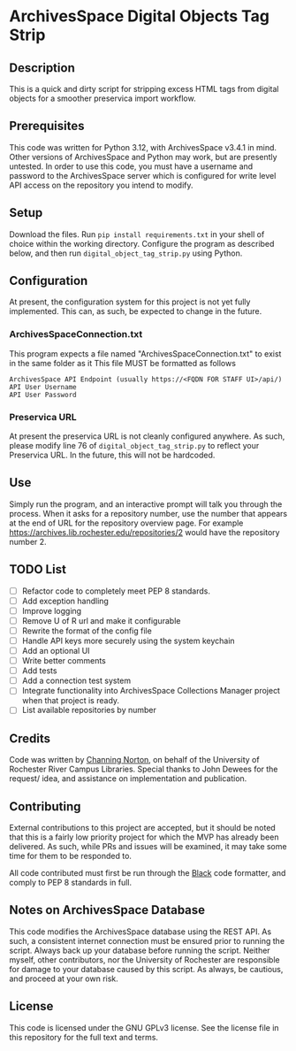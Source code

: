 # ArchivesSpace Digital Objects Tag Strip
## Description
This is a quick and dirty script for stripping excess HTML tags from digital objects for a smoother preservica import workflow.
## Prerequisites
This code was written for Python 3.12, with ArchivesSpace v3.4.1 in mind. Other versions of ArchivesSpace and Python may work, but are presently untested.
In order to use this code, you must have a username and password to the ArchivesSpace server which is configured for write level API access on the repository you intend to modify.
## Setup
Download the files. Run `pip install requirements.txt` in your shell of choice within the working directory. Configure the program as described below, and then run `digital_object_tag_strip.py` using Python.
## Configuration
At present, the configuration system for this project is not yet fully implemented. This can, as such, be expected to change in the future.
### ArchivesSpaceConnection.txt
This program expects a file named "ArchivesSpaceConnection.txt" to exist in the same folder as it
This file MUST be formatted as follows

```
ArchivesSpace API Endpoint (usually https://<FQDN FOR STAFF UI>/api/)
API User Username
API User Password
```

### Preservica URL
At present the preservica URL is not cleanly configured anywhere. As such, please modify line 76 of `digital_object_tag_strip.py` to reflect your Preservica URL. In the future, this will not be hardcoded.
## Use
Simply run the program, and an interactive prompt will talk you through the process. When it asks for a repository number, use the number that appears at the end of URL for the repository overview page. For example
https://archives.lib.rochester.edu/repositories/2 would have the repository number 2.
## TODO List
- [ ] Refactor code to completely meet PEP 8 standards.
- [ ] Add exception handling
- [ ] Improve logging
- [ ] Remove U of R url and make it configurable
- [ ] Rewrite the format of the config file
- [ ] Handle API keys more securely using the system keychain
- [ ] Add an optional UI
- [ ] Write better comments
- [ ] Add tests
- [ ] Add a connection test system
- [ ] Integrate functionality into ArchivesSpace Collections Manager project when that project is ready.
- [ ] List available repositories by number
## Credits
Code was written by [Channing Norton](https://www.github.com/C-Norton), on behalf of the University of Rochester River Campus Libraries. Special thanks to John Dewees for the request/ idea, and assistance on implementation and publication.
## Contributing
External contributions to this project are accepted, but it should be noted that this is a fairly low priority project for which the MVP has already been delivered. As such, while PRs and issues will be examined, it may take some time for them to be responded to.

All code contributed must first be run through the [Black](https://pypi.org/project/black/) code formatter, and comply to PEP 8 standards in full.
## Notes on ArchivesSpace Database
This code modifies the ArchivesSpace database using the REST API. As such, a consistent internet connection must be ensured prior to running the script. Always back up your database before running the script. Neither myself, other contributors, nor the University of Rochester are responsible for damage to your database caused by this script. As always, be cautious, and proceed at your own risk.
## License
This code is licensed under the GNU GPLv3 license. See the license file in this repository for the full text and terms.
